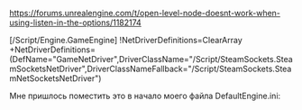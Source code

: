 https://forums.unrealengine.com/t/open-level-node-doesnt-work-when-using-listen-in-the-options/1182174

[/Script/Engine.GameEngine] !NetDriverDefinitions=ClearArray +NetDriverDefinitions=(DefName="GameNetDriver",DriverClassName="/Script/SteamSockets.SteamSocketsNetDriver",DriverClassNameFallback="/Script/SteamSockets.SteamNetSocketsNetDriver")

Мне пришлось поместить это в начало моего файла DefaultEngine.ini: